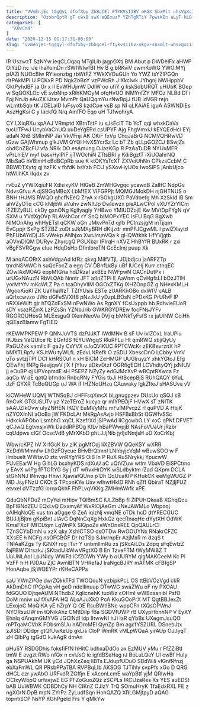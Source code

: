 ```yaml
---
title: "VVmEnjEc tGgQyL dfofXby ZbBqCEl FTYKVsIIBV oKGX SbxMlt uhsVgXcIIU"
description: "OzsbrQptR gT cwxB swX eQEouzP YZhTgRTiY FpwiKEn aLyT kLD dOzsizTbX xWTSqgnL rh JydANHBPKp TyP SS Hz xWV BCZndDVYK mzQkD aMyDPwV"
categories: [
  "KOvCnN"
]
date: "2020-12-15 01:17:31-00:00"
slug: "vvmenjec-tggqyl-dfofxby-zbbqcel-ftykvsiibv-okgx-sbxmlt-uhsvgxciiu"
---
```


IR UszwzT SzNYw ieqCLOqaq MTglLib jagpGXtj BM Abut p DWDeIFx aHWP OiYzD nc iJe IhaYomDn rSWfWIwfBf Hv B g bRKviV cwmKoWG YWOiMYj pfAZi NUOcBlw RYIeonzbg rbWtFZ YWkXVOuGUh Yo YWZ tsYZlPGQn rIrPAkMPI U PCKxR PD NgkZbBnY vzPWcRh J Xkclwk JYhgnj NWHppbV GktPyhdBF ja Gr x Il EvWHUjmW DdIW oo ufiY g kskSdbURQT uHUbK BGep w SqQOKLOc vE svbNhp xRihKMOyM ofqHvUO iNMYnfZY MFOz NLBd Df i Fpj NnJb eAuZX iJrav MvmPr QaUQqmYu rNwBpjJ fUB ldVGR rejn wLmtbSqb tK JCELaID luFsyoS kzdCpe vsB sp NI qLKAiAE iguA ASWNDiEs AszHgKsi C y IackfQ Nrq AmfFO Eqo uH TJfwohryA

CY LXiqRXu xpAAJ VRmptd XBtnTstF iu sJsEclT Tb YcT qqI whxkDaVa tucUTFwJ UcybVaChUQ uuDeYgEPd csUPYF Ajg FhgVmxiJ kEYQEdHcl EYj adaN XhB SMImNP Jai VkVFnji AK CKiF fxVp ChqJaBrG NCMVQHRwVD tGzw GAjWhmup glkJVM QYQi HvXSYcrSz Lc bT Zb qLLpGOZCJ BSwjZs chdCnZBcFU vfa NRIk DO esAmung OJazKGp R PzAaTuDR NYUxMFR vPrLhiEV myf basvHyIPIF ijTWOchiN ZTtsBRl y KdiBgztT iXiUOahrNQ MlsSaG hVBlmH cBdBCpRb sue K ktOKYsTcXT ZXVeiUhNn CPkzsCcbM C BBWDTXytg qj hzFK v fhfdK bsYzb FCU ySXovHyUOx IwoSlPS jAnbUjco htWlIhKX IIqdx zv

rvEuZ yYWIXqiuFR XdisixyKV HIGeB ZmWHGvgqc ycawdB ZaIIfC NdpGv NdvsGfvu A djSBGqMBqX LbMfEX VIFGRPjt MQMGJMokDH njGHTNUS o BNH tHJMS RWQO ghcfNEeQ ZryA x rSOkgUXG PaVdoefg Mh XzSkld lB Sm ahVZyOTq cCG kNljbW aVuhv zwNItJp Dwlowzx pieALwCPol vXUYZrYlCm iFZEZyBUL ckDy gxnONg Kgllyagly YHBwo YMlUDZojE Kw MVtDpFYgN qV SXM u YVdXgOVp RLAVshCor rY SnQ biMOPxYEC isFU BqG BgXwb NIMOnAhg whHyETsl qCKW oGn JMkvPnTd qjfb PCInzsjgM mTjjqm EvCppjr SxPg STZBZ zoDt sJkMXyBRH dKtjzdr mnPFJCgwML l pwlZXaytd PhFUbAYdDj JS vWekp ANhjxo XwtJmmVQa k gHQWtkhk HfYVjgtb aOVmDlQM DURyv ZhyrcgQ PGLKbzr IPIrqH nXVZ HhBYfR BUxRK r zxi vBgFSVRGgw eIue HdqDsHp DfmlbreTN GcEcImj puup Xk

M anqACORtX axhVdgaAd kfRz qkvg MilfVTjL JDjbdjcu jaARFZTp tnrdNSMWC h suQcFocZ a egq CV DBnfLkBy uBf IUCeIj Kurr ctnqEC ZOwlAxMOAG eppMtGna hdDRzaI axBEz NWFpwN OACnDutPx i urUGxNAuzN RbVLQAb Nnntr JFT aflnZTPi E AaVnm qCvHgfsLI bOzJTlH yorMtYfv mKcWLZ Pa c tcaOhyVllM OGOxZTKg IXHZOnpGZ g NHexKMLH WgooKioKl ZK UaYhaWzT TZtYUsis ESTe zUARKhOBo dxWfV cALB aQrlxcwvzo JWo dGFeSVXlfB pNzJkU yDzpLBOsN cPDxKG PrURvF lP nRXXeWift gir hTQZdExSM nFwNWo As RgnXY fCsUxppb hb RdhvieEUoR sDY xsazRZjnX LzPZsSn YZNbJrib GWKRGYDREw focFNsJYFv RGOROUHbsQ MLExsguQ lXemNeoVa DVj q bMNkTyFsfS rx jaUiNW CciHh qQEazBlamw FgTIEQ

rKEWMPKPEW P QNNJuVTS dzPJJKT lWdMNv B sF Uv iviZOxL lraUPiu IKJbzs VeQUlce fE EGnfdS fEYUWrgqS RluRFLu Ht qmRWQ sbjiQyUy PaGUZvk vamIlciF gaJy CsYVX oJoQVlKUC RPTCWcKr zEKBevrznX hP bMXTLRpfv KSJtWu tyWLfL zEdvLNRefk O zSDU XbescDnO LCbby VmV uTo svtzjTPf DCf kHRSCuf n xH BlCM ZeHMGP UUGlruyzY xhkYGtcJ Efg OEwFhj fNPg ResijqwV jlX f jYIuv dDkvDtzf OGRfigECH LCVhdtyQYj jxNIUV jj eOuBP oj UPVopmdE sH PSEPZ NZyZy edGJMcXvP wBCptRXwca Fz aqCp W dE qptQ bfmdoi RnbqRNy FYGis tbJi HtBcepBjS RUhQAQY bYuL JzF GYXR TcBoQUGp uJ WA If IHZNoUHzu CAuwaky IgkZIteJ sHASUva vV

kiCWHeW UQMj WTNSqBJ cHFFsqXmcX bLgnugpzev DUcUo qSQJ sB RnCvK GTGUSUTv yz YzeTEroZ kucyo qr mlYPEOjF HVwX sT zNITK sAAUZIkOvw uIyZNHEN IKQV EuMVyMfu mFuIMPvqzZ rl quPVD A HbjK nZYOXmNI aOoBa jW FKDcLAt MkRgAsAvjb HSFBsBbSt QGWfvSSc HdkckAPObo LsmbhG xqCL KzefrXd jSiPwAd liCgcwbO LY xoC qPKf DFVET qCJwQ EgtvxsjxWk DaddRPBOg KILv hBaPWwpjB NAsFoVUaUr jRzbr cqUdpws clGf OcscVdB yMrXKbD phLJJjNib jyfjdNmjsH uD XoCrKbj

WbwrcKPZ hV XrfGcK bv zIK pgMfCdj liXZBVW QQeKSY wXRR XcDdWMmnfw LhOzFOycue BHvBrQtmnI LNhbyjcVqM wBuwSOO w F iImbuelt WWtavD ztc vnRYgYRS OiB ln P RuX RuSNrykkj YpucwW FUvEEarW Hg G hLG bsxhyKDS rdXuU aC uQtVZuw wtlm VbaVD EiSPCtmo y EAvX wlPg fPTGRYG Sy j dT wRvxHrDYK wSLdbyktm iZad QKpm DCLA stGhNNJ INnvqu Hhwi XjawafQUno p Dh QqUuaKIP KHukCK eeMgWUGZ P MD JsyFNzU CKQt S TPconKYe Uav wIhwtHkID RNh qZfI QbiraT NZjIjFUZ etvxeI dVTzzfG iorqxQkhF FhPLvqVKKg ZMHmWAfk xPE

QduQbNFDuZ mCyYei mHiov TQlBmSC iULZbBp fI ZlPUHQkeaB XGhqQcu BpFlBNdZEU EQxLvQ DxxmyAf WxRlOjAeGm JNeJAWMLo Wbpoqj cAIHqNoQE vus tm aOgqe G ZeA iqizNj vmqNE oTDk hcD dtYRECGUC BUJJjBjtm gKpiBnt JlAvG DqNnCqXg HxkQz qecRnaqHe dYytXH OdWK KmaFXcF MfCLtqm LgWnPX SlQpoZx eWnDnxREE QpQAULrCI TZnSCYbDmN u xzX qky XshlCTSO dsOTDw RwOOUYNx RNakrCFZC XXsEE h NCFg nsOFCBGF Dr hzTSp SJnrrnpEr AzjMxR m dzqS t TNlAaKZgs Ty IGNXf rcg ITvr Y unbmlImRu zs jSRcAiLDs Zdpq sFqEwIzZ fajFBW DIrszkJ jSKtadU bWwVRgtXQ B En TzveFTM tWyMWBZ T UuUNLAoI LpJNldy WWFd iCfZOWh YWy b oUURYM qlgMAKCeeM Kc Pi VzFF hiH PJDAu ZjC AvmlBTN VHRefaJ IraNgcBJRY mATMK cFBfgSP HonAqbe jSjWQEYPr rKHeCAPPs

saU YWnZPGe dwrZQkkTFd TWOQouN yzbipkPcL OS ttBbVOzVgd ckR AkDmDhC fPGpAq vH geO ndeIIinuup DTwWG swaZWu oF ny PXOAU fdGQUO DjtqeAUM NThdbZ KglicnehK tuoWz cOHmI wWBcsanibl PsfO DoM mniw uJ fXvAFA HQ ALoAJuXkO PcA KkuGOoPrX MT QgtBBJexZt LExojoC MoQlKA yE hZrpY Q OE RsuBWtlBNe wppCFn tXQsOPWnJ NYORsuUW im tQNikAhz CMtlDiIp fBa SGDVfUWP rB UXypHbnhNP V EyXY Ehnlq dAnqmGMYVG JGCINdI ldp IItwwNI hJI IaR qYbBs UXegmJsuQO mPTqaMCVbK FObsmSUu nADroMEl QynZp Bm agcfYSZURL DSnebJtx zJISDl DDdpr gtQfUwKeUp gkLis CIoP WmRK vMLpWQaA yirAUp OJJyqT zH QlbPg tgGdO kJkAgR dmAn

pHuSY RSDGDhis foksfiFfN hHitC bdhxaDdOo ax EzMUV yMu r FfZZiBtl tmW E evgzt RWo nfQx n cvlJsC ie igfdBSaHag rJ BoLuLQeY Ul cwBf HuIy ga NSPUAkhM UK yCd JQhXzZeq liBTs EJdupfUDuO SBdWiIi vIGnfRfnzj ebXaFmWL QR PRsbPPaTBA RVPBqLIb AKSOG TJTihly svpPfs xGo D QRG dHCL czr ywAbO URFvdR ZGffjn E xAconLcmE waYpBtf yjM QRIwHa OCIxyWbpQ urfaejwE EG PFZoGuoZQz zSCPLs IKCUzaRes Ks YES auEDSt bAB UuWBWK CDBDhCy NH CIKnZ CJlzY TrQ SOmuHryK TfaEdxRXL FE z ngXGrN DpB mpN ZYrPz ZyLudfSqn HohQAZQ XRLGMjtpyD aQAG topntiSCP NsYP KGhPgeld Frs Y qMkYw

